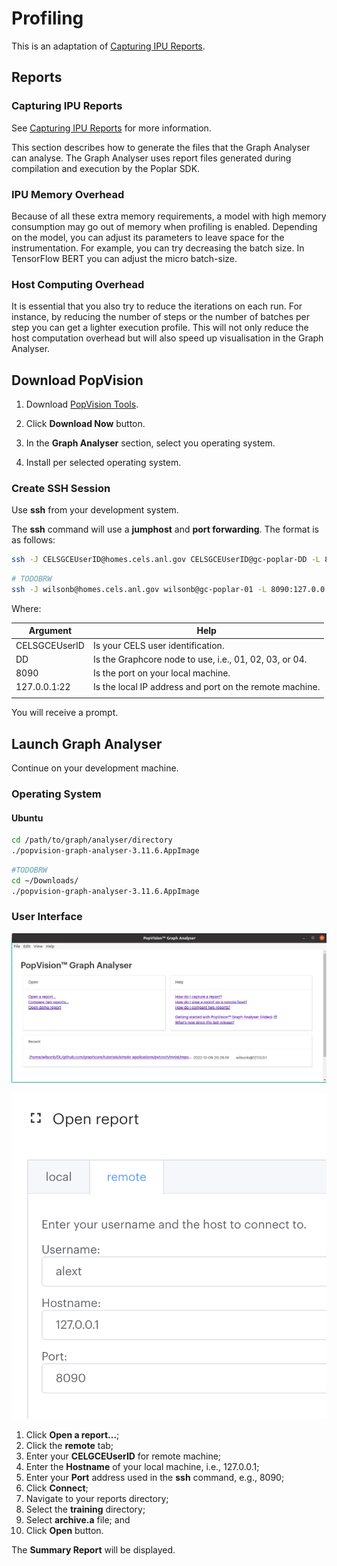 # Profiling

This is an adaptation of [Capturing IPU Reports](https://docs.graphcore.ai/projects/graph-analyser-userguide/en/latest/user-guide.html#capturing-ipu-reports).

## Reports

### Capturing IPU Reports

See [Capturing IPU Reports](https://docs.graphcore.ai/projects/graph-analyser-userguide/en/latest/user-guide.html#capturing-ipu-reports) for more information.

This section describes how to generate the files that the Graph Analyser can analyse. The Graph Analyser uses report files generated during compilation and execution by the Poplar SDK.

### IPU Memory Overhead

Because of all these extra memory requirements, a model with high memory consumption may go out of memory when profiling is enabled. Depending on the model, you can adjust its parameters to leave space for the instrumentation. For example, you can try decreasing the batch size. In TensorFlow BERT you can adjust the micro batch-size.

### Host Computing Overhead

It is essential that you also try to reduce the iterations on each run. For instance, by reducing the number of steps or the number of batches per step you can get a lighter execution profile. This will not only reduce the host computation overhead but will also speed up visualisation in the Graph Analyser.

## Download PopVision

1. Download [PopVision Tools](https://www.graphcore.ai/developer/popvision-tools).

2. Click **Download Now** button.

3. In the **Graph Analyser** section, select you operating system.

4. Install per selected operating system.

### Create SSH Session

Use **ssh** from your development system.

The **ssh** command will use a **jumphost** and **port forwarding**.  The format is as follows:

```bash
ssh -J CELSGCEUserID@homes.cels.anl.gov CELSGCEUserID@gc-poplar-DD -L 8090:127.0.0.1:22
```

```bash
# TODOBRW
ssh -J wilsonb@homes.cels.anl.gov wilsonb@gc-poplar-01 -L 8090:127.0.0.1:22
```

Where:

| Argument            | Help |
|---------------------|------------------------------|
| CELSGCEUserID       | Is your CELS user identification.   |
| DD                  | Is the Graphcore node to use, i.e., 01, 02, 03, or 04.   |
| 8090                | Is the port on your local machine.   |
| 127.0.0.1:22        | Is the local IP address and port on the remote machine. |
|  |  |  |

You will receive a prompt.

## Launch **Graph Analyser**

Continue on your development machine.

### Operating System

#### Ubuntu

```bash
cd /path/to/graph/analyser/directory
./popvision-graph-analyser-3.11.6.AppImage
```

```bash
#TODOBRW
cd ~/Downloads/
./popvision-graph-analyser-3.11.6.AppImage
```

### User Interface

![Graph Analyser](Graph_Ananlyser_main.jpg "Graph Analyser")

![Graphcore System View](image.png "Graphcore System View")

1. Click **Open a report...**;
2. Click the **remote** tab;
3. Enter your **CELGCEUserID** for remote machine;
4. Enter the **Hostname** of your local machine, i.e., 127.0.0.1;
5. Enter your **Port** address used in the **ssh** command, e.g., 8090;
6. Click **Connect**;
7. Navigate to your reports directory;
8. Select the **training** directory;
9. Select **archive.a** file; and
10. Click **Open** button.

The **Summary Report** will be displayed.
